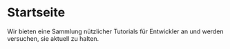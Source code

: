 # Startseite

Wir bieten eine Sammlung nützlicher Tutorials für Entwickler an und werden versuchen, sie aktuell zu halten.